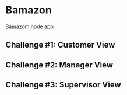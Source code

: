 # Bamazon
Bamazom node app

## Challenge #1: Customer View

## Challenge #2: Manager View 

## Challenge #3: Supervisor View 



